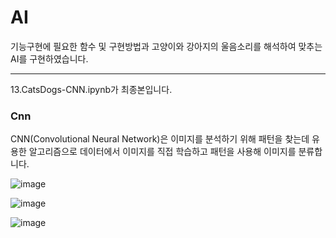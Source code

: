 # AI

기능구현에 필요한 함수 및 구현방법과 고양이와 강아지의 울음소리를 해석하여 맞추는 AI를 구현하였습니다.

---
13.CatsDogs-CNN.ipynb가 최종본입니다.
### Cnn
CNN(Convolutional Neural Network)은 이미지를 분석하기 위해 패턴을 찾는데 유용한 알고리즘으로 데이터에서 이미지를 직접 학습하고 패턴을 사용해 이미지를 분류합니다.

![image](https://user-images.githubusercontent.com/103613730/237007146-b36fd785-b12c-44dc-b10a-8d1d22436b56.png)

![image](https://user-images.githubusercontent.com/103613730/237007272-8420daea-dd56-4cb9-ac02-0d4ff2f3d76c.png)

![image](https://user-images.githubusercontent.com/103613730/237007299-3494a432-8528-4912-bda3-094ce9844751.png)
